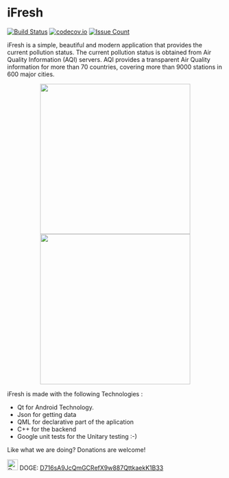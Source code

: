 # iFresh

[![Build Status](https://travis-ci.org/kounkou/iFresh.svg?branch=master)](https://travis-ci.org/kounkou/iFresh)
[![codecov.io](https://codecov.io/github/kounkou/iFresh/coverage.svg?branch=master)](https://codecov.io/github/kounkou/iFresh?branch=master)
[![Issue Count](https://codeclimate.com/github/kounkou/iFresh/badges/issue_count.svg)](https://codeclimate.com/github/kounkou/iFresh)

iFresh is a simple, beautiful and modern application that provides the current pollution status.
The current pollution status is obtained from Air Quality Information (AQI) servers.
AQI provides a transparent Air Quality information for more than 70 countries, covering more than 9000 stations in 600 major cities.

<p align="center">
  <img src="screenschots/Screenshot_2017-01-27-21-01-02.png" width="350"/>
  <img src="screenschots/Screenshot_2017-01-27-21-01-26.png" width="350"/>
</p>

iFresh is made with the following Technologies :

- Qt for Android Technology.
- Json for getting data
- QML for declarative part of the aplication
- C++ for the backend
- Google unit tests for the Unitary testing :-)

Like what we are doing? Donations are welcome! 

<img width="25px" height="25px" src="https://www.coingecko.com/assets/coin-25/dogecoin-ab3d751dfa5426f52f4d8a5d1fef9709.png" alt="Dogecoin"/> DOGE: <a href="http://dogechain.info/address/DS3kJgp3mAdezrV5bmKKoXkUiR5tqbrAgg">D716sA9JcQmGCRefX9w887QttkaekK1B33</a>
